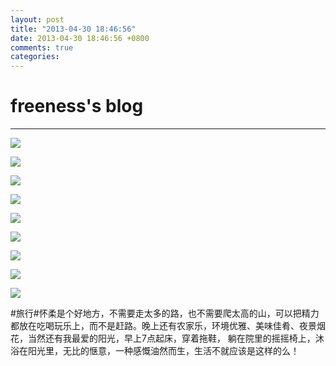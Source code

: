 ```yaml
---
layout: post
title: "2013-04-30 18:46:56"
date: 2013-04-30 18:46:56 +0800
comments: true
categories: 
---
```


# freeness's blog

----------

![](http://okqmqrbgo.bkt.clouddn.com/201304301846561.jpg)

![](http://okqmqrbgo.bkt.clouddn.com/201304301846562.jpg)

![](http://okqmqrbgo.bkt.clouddn.com/201304301846563.jpg)

![](http://okqmqrbgo.bkt.clouddn.com/201304301846564.jpg)

![](http://okqmqrbgo.bkt.clouddn.com/201304301846565.jpg)

![](http://okqmqrbgo.bkt.clouddn.com/201304301846566.jpg)

![](http://okqmqrbgo.bkt.clouddn.com/201304301846567.jpg)

![](http://okqmqrbgo.bkt.clouddn.com/201304301846568.jpg)

![](http://okqmqrbgo.bkt.clouddn.com/201304301846569.jpg)

>
\#旅行\#怀柔是个好地方，不需要走太多的路，也不需要爬太高的山，可以把精力都放在吃喝玩乐上，而不是赶路。晚上还有农家乐，环境优雅、美味佳肴、夜景烟花，当然还有我最爱的阳光，早上7点起床，穿着拖鞋， 躺在院里的摇摇椅上，沐浴在阳光里，无比的惬意，一种感慨油然而生，生活不就应该是这样的么！